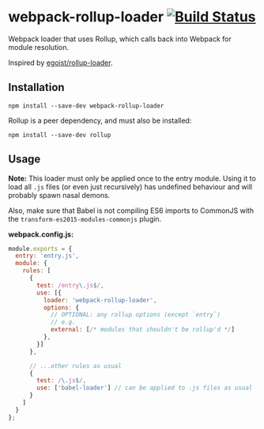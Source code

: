 # webpack-rollup-loader [![Build Status](https://travis-ci.org/erikdesjardins/webpack-rollup-loader.svg?branch=master)](https://travis-ci.org/erikdesjardins/webpack-rollup-loader)

Webpack loader that uses Rollup, which calls back into Webpack for module resolution.

Inspired by [egoist/rollup-loader](https://github.com/egoist/rollup-loader).

## Installation
  
`npm install --save-dev webpack-rollup-loader`

Rollup is a peer dependency, and must also be installed:

`npm install --save-dev rollup`

## Usage

**Note:** This loader must only be applied once to the entry module. Using it to load all `.js` files (or even just recursively) has undefined behaviour and will probably spawn nasal demons.

Also, make sure that Babel is not compiling ES6 imports to CommonJS with the `transform-es2015-modules-commonjs` plugin.

**webpack.config.js:**

```js
module.exports = {
  entry: 'entry.js',
  module: {
    rules: [
      {
        test: /entry\.js$/,
        use: [{
          loader: 'webpack-rollup-loader',
          options: {
            // OPTIONAL: any rollup options (except `entry`)
            // e.g.
            external: [/* modules that shouldn't be rollup'd */]
          },
        }]
      },

      // ...other rules as usual
      {
        test: /\.js$/,
        use: ['babel-loader'] // can be applied to .js files as usual
      }
    ]
  }
};
```
